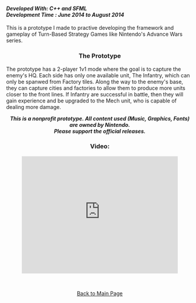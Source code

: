 <h4>
<b><i>Developed With: C++ and SFML</i></b><br>
<b><i>Development Time : June 2014 to August 2014</i></b><br>
</h4>
<p>This is a prototype I made to practive developing the framework and gameplay of Turn-Based Strategy Games like Nintendo's Advance Wars series.</p>

<h3><p align="center">The Prototype</p></h3>

<p>The prototype has a 2-player 1v1 mode where the goal is to capture the enemy's HQ. Each side has only one available unit, The Infantry, which can only be spanwed from Factory tiles. Along the way to the enemy's base, they can capture cities and factories to allow them to produce more units closer to the front lines. If Infantry are successful in battle, then they will gain experience and be upgraded to the Mech unit, who is capable of dealing more damage.</p>

<p align="center"><i><b>This is a nonprofit prototype. All content used (Music, Graphics, Fonts) are owned by Nintendo. <br>Please support the official releases.</b></i></p>

<h3><p align="center">Video:</p></h3>
 <p align = "center"><iframe width="420" height="315" src="https://www.youtube.com/embed/BAsrW2xo1lI" frameborder="0" allowfullscreen></iframe></p>
<br>
<p align="center"><a href="http://mvpet.github.io/">Back to Main Page</a></p>
